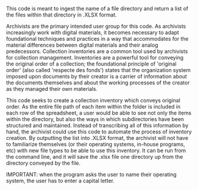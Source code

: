 This code is meant to ingest the name of a file directory and return a list of the files within that directory in .XLSX format. 

Archivists are the primary intended user group for this code. As archivists increasingly work with digital materials, it becomes necessary to adapt foundational techniques and practices in a way that accommodates for the material differences between digital materials and their analog predecessors. Collection inventories are a common tool used by archivists for collection management. Inventories are a powerful tool for conveying the original order of a collection; the foundational principle of 'original order' (also called 'respecte des fonds') states that the organization system imposed upon documents by their creator is a carrier of information about the documents themselves and about the working processes of the creator as they managed their own materials. 

This code seeks to create a collection inventory which conveys original order. As the entire file path of each item within the folder is included in each row of the spreadsheet, a user would be able to see not only the items within the directory, but also the ways in which subdirectories have been structured and maintained. Instead of transcribing all of this information by hand, the archivist could use this code to automate the process of inventory creation. By outputting the list into .XLSX format, the archivist will not have to familiarize themselves (or their operating systems, in-house programs, etc) with new file types to be able to use this inventory. It can be run from the command line, and it will save the .xlsx file one directory up from the directory conveyed by the file. 

IMPORTANT: when the program asks the user to name their operating system, the user has to enter a capital letter. 
